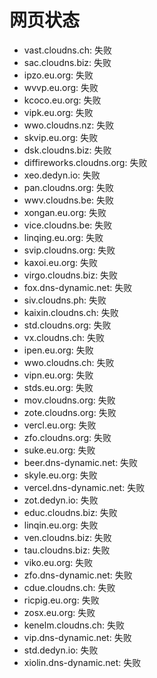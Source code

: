 # 网页状态
- vast.cloudns.ch: 失败
- sac.cloudns.biz: 失败
- ipzo.eu.org: 失败
- wvvp.eu.org: 失败
- kcoco.eu.org: 失败
- vipk.eu.org: 失败
- wwo.cloudns.nz: 失败
- skvip.eu.org: 失败
- dsk.cloudns.biz: 失败
- diffireworks.cloudns.org: 失败
- xeo.dedyn.io: 失败
- pan.cloudns.org: 失败
- wwv.cloudns.be: 失败
- xongan.eu.org: 失败
- vice.cloudns.be: 失败
- linqing.eu.org: 失败
- svip.cloudns.org: 失败
- kaxoi.eu.org: 失败
- virgo.cloudns.biz: 失败
- fox.dns-dynamic.net: 失败
- siv.cloudns.ph: 失败
- kaixin.cloudns.ch: 失败
- std.cloudns.org: 失败
- vx.cloudns.ch: 失败
- ipen.eu.org: 失败
- wwo.cloudns.ch: 失败
- vipn.eu.org: 失败
- stds.eu.org: 失败
- mov.cloudns.org: 失败
- zote.cloudns.org: 失败
- vercl.eu.org: 失败
- zfo.cloudns.org: 失败
- suke.eu.org: 失败
- beer.dns-dynamic.net: 失败
- skyle.eu.org: 失败
- vercel.dns-dynamic.net: 失败
- zot.dedyn.io: 失败
- educ.cloudns.biz: 失败
- linqin.eu.org: 失败
- ven.cloudns.biz: 失败
- tau.cloudns.biz: 失败
- viko.eu.org: 失败
- zfo.dns-dynamic.net: 失败
- cdue.cloudns.ch: 失败
- ricpig.eu.org: 失败
- zosx.eu.org: 失败
- kenelm.cloudns.ch: 失败
- vip.dns-dynamic.net: 失败
- std.dedyn.io: 失败
- xiolin.dns-dynamic.net: 失败
